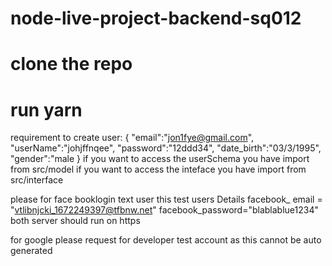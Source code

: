 # node-live-project-backend-sq012

# clone the repo

# run yarn

requirement to create user:
{
    "email":"jon1fye@gmail.com",
    "userName":"johjffnqee",
    "password":"12ddd34",
    "date_birth":"03/3/1995",
    "gender":"male 
}
if you want to access the userSchema you have import  from src/model
if you want to access the inteface you have import  from src/interface

please for face booklogin text user this test users Details
facebook\_ email = "vtlibnjcki_1672249397@tfbnw.net"
facebook_password="blablablue1234"
both server should run on https

for google please request for developer test account as this cannot be auto generated


